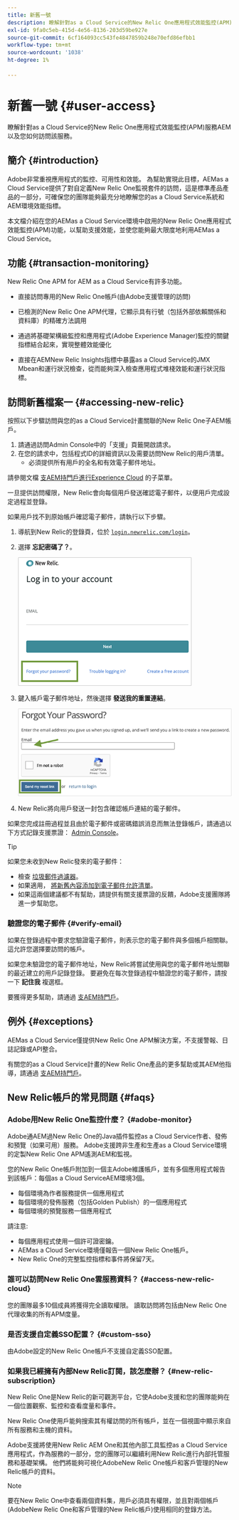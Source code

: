 ```yaml
---
title: 新舊一號
description: 瞭解針對as a Cloud Service的New Relic One應用程式效能監控(APM)服務AEM以及您如何訪問該服務。
exl-id: 9fa0c5eb-415d-4e56-8136-203d59be927e
source-git-commit: 6cf164093cc543fe4847859b248e70efd86efbb1
workflow-type: tm+mt
source-wordcount: '1038'
ht-degree: 1%

---
```



# 新舊一號 {#user-access}

瞭解針對as a Cloud Service的New Relic One應用程式效能監控(APM)服務AEM以及您如何訪問該服務。

## 簡介 {#introduction}

Adobe非常重視應用程式的監控、可用性和效能。 為幫助實現此目標，AEMas a Cloud Service提供了對自定義New Relic One監視套件的訪問，這是標準產品產品的一部分，可確保您的團隊能夠最充分地瞭解您的as a Cloud Service系統和AEM環境效能指標。

本文檔介紹在您的AEMas a Cloud Service環境中啟用的New Relic One應用程式效能監控(APM)功能，以幫助支援效能，並使您能夠最大限度地利用AEMas a Cloud Service。

## 功能 {#transaction-monitoring}

New Relic One APM for AEM as a Cloud Service有許多功能。

* 直接訪問專用的New Relic One帳戶(由Adobe支援管理的訪問)

* 已檢測的New Relic One APM代理，它顯示具有行號（包括外部依賴關係和資料庫）的精確方法調用

* 通過將基礎架構級監控和應用程式(Adobe Experience Manager)監控的關鍵指標結合起來，實現整體效能優化

* 直接在AEMNew Relic Insights指標中暴露as a Cloud Service的JMX Mbean和運行狀況檢查，從而能夠深入檢查應用程式堆棧效能和運行狀況指標。

## 訪問新舊檔案一 {#accessing-new-relic}

按照以下步驟訪問與您的as a Cloud Service計畫關聯的New Relic One子AEM帳戶。

1. 請通過訪問Admin Console中的「支援」頁籤開啟請求。
1. 在您的請求中，包括程式ID的詳細資訊以及需要訪問New Relic的用戶清單。
   * 必須提供所有用戶的全名和有效電子郵件地址。

請參閱文檔 [支AEM持門戶進行Experience Cloud](https://helpx.adobe.com/tw/enterprise/using/support-for-experience-cloud.html) 的子菜單。

一旦提供訪問權限，New Relic會向每個用戶發送確認電子郵件，以便用戶完成設定過程並登錄。

如果用戶找不到原始帳戶確認電子郵件，請執行以下步驟。

1. 導航到New Relic的登錄頁，位於 [`login.newrelic.com/login`](https://login.newrelic.com/login)。

1. 選擇 **忘記密碼了？**。

   ![新建Relic登錄](/help/implementing/cloud-manager/assets/new-relic/newrelic-1.png)

1. 鍵入帳戶電子郵件地址，然後選擇 **發送我的重置連結**。

   ![輸入電子郵件地址](/help/implementing/cloud-manager/assets/new-relic/newrelic-2.png)

1. New Relic將向用戶發送一封包含確認帳戶連結的電子郵件。

如果您完成註冊過程並且由於電子郵件或密碼錯誤消息而無法登錄帳戶，請通過以下方式記錄支援票證： [Admin Console](https://adminconsole.adobe.com/)。

>[!TIP]
>
>如果您未收到New Relic發來的電子郵件：
>
>* 檢查 [垃圾郵件過濾器](https://docs.newrelic.com/docs/accounts/accounts-billing/account-setup/create-your-new-relic-account/)。
>* 如果適用， [將新舊內容添加到電子郵件允許清單](https://docs.newrelic.com/docs/accounts/accounts/account-maintenance/account-email-settings/#email-whitelist)。
>* 如果這兩個建議都不有幫助，請提供有關支援票證的反饋，Adobe支援團隊將進一步幫助您。


### 驗證您的電子郵件 {#verify-email}

如果在登錄過程中要求您驗證電子郵件，則表示您的電子郵件與多個帳戶相關聯。 這允許您選擇要訪問的帳戶。

如果您未驗證您的電子郵件地址，New Relic將嘗試使用與您的電子郵件地址關聯的最近建立的用戶記錄登錄。 要避免在每次登錄過程中驗證您的電子郵件，請按一下 **記住我** 複選框。

要獲得更多幫助，請通過 [支AEM持門戶](https://helpx.adobe.com/enterprise/using/support-for-experience-cloud.html)。

## 例外 {#exceptions}

AEMas a Cloud Service僅提供New Relic One APM解決方案，不支援警報、日誌記錄或API整合。

有關您的as a Cloud Service計畫的New Relic One產品的更多幫助或其AEM他指導，請通過 [支AEM持門戶](https://helpx.adobe.com/enterprise/using/support-for-experience-cloud.html)。

## New Relic帳戶的常見問題 {#faqs}

### Adobe用New Relic One監控什麼？ {#adobe-monitor}

Adobe通AEM過New Relic One的Java插件監控as a Cloud Service作者、發佈和預覽（如果可用）服務。 Adobe支援跨非生產和生產as a Cloud Service環境的定製New Relic One APM遙測AEM和監視。

您的New Relic One帳戶附加到一個主Adobe維護帳戶，並有多個應用程式報告到該帳戶：每個as a Cloud ServiceAEM環境3個。

* 每個環境為作者服務提供一個應用程式
* 每個環境的發佈服務（包括Golden Publish）的一個應用程式
* 每個環境的預覽服務一個應用程式

請注意:

* 每個應用程式使用一個許可證密鑰。
* AEMas a Cloud Service環境僅報告一個New Relic One帳戶。
* New Relic One的完整監控指標和事件將保留7天。

### 誰可以訪問New Relic One雲服務資料？ {#access-new-relic-cloud}

您的團隊最多10個成員將獲得完全讀取權限。 讀取訪問將包括由New Relic One代理收集的所有APM度量。

### 是否支援自定義SSO配置？ {#custom-sso}

由Adobe設定的New Relic One帳戶不支援自定義SSO配置。

### 如果我已經擁有內部New Relic訂閱，該怎麼辦？ {#new-relic-subscription}

New Relic One是New Relic的新可觀測平台，它使Adobe支援和您的團隊能夠在一個位置觀察、監控和查看度量和事件。

New Relic One使用戶能夠搜索其有權訪問的所有帳戶，並在一個視圖中顯示來自所有服務和主機的資料。

Adobe支援將使用New Relic AEM One和其他內部工具監控as a Cloud Service應用程式，作為服務的一部分，您的團隊可以繼續利用New Relic進行內部托管服務和基礎架構。 他們將能夠可視化AdobeNew Relic One帳戶和客戶管理的New Relic帳戶的資料。

>[!NOTE]
>
>要在New Relic One中查看兩個資料集，用戶必須具有權限，並且對兩個帳戶(AdobeNew Relic One和客戶管理的New Relic帳戶)使用相同的登錄方法。
